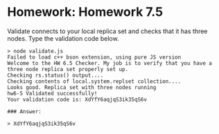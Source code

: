 # Homework: Homework 7.5

Validate connects to your local replica set and checks that it has three nodes. Type the validation code below.

```
> node validate.js 
Failed to load c++ bson extension, using pure JS version
Welcome to the HW 6.5 Checker. My job is to verify that you have a three node replica set properly set up.
Checking rs.status() output....
Checking contents of local.system.replset collection....
Looks good. Replica set with three nodes running
hw6-5 Validated successfully!
Your validation code is: XdYfY6aqjqS3ik35qS6v

### Answer:

> XdYfY6aqjqS3ik35qS6v
```
